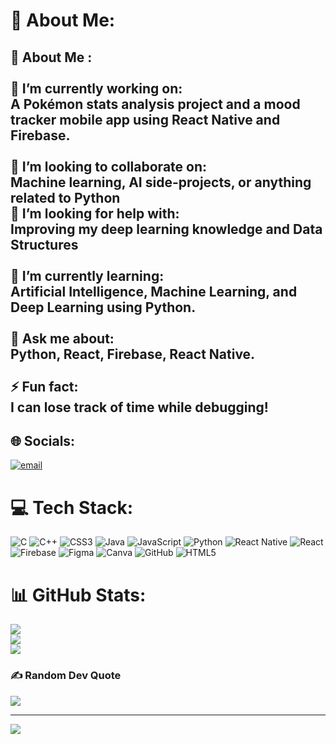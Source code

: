 # 💫 About Me:
## 🌟 About Me :<br><br>🔭 I’m currently working on:  <br>A Pokémon stats analysis project and a mood tracker mobile app using React Native and Firebase.<br><br>👯 I’m looking to collaborate on:  <br>Machine learning, AI side-projects, or anything related to Python<br>🤝 I’m looking for help with:  <br>Improving my deep learning knowledge and Data Structures<br><br>🌱 I’m currently learning:  <br>Artificial Intelligence, Machine Learning, and Deep Learning using Python.<br><br>💬 Ask me about:  <br>Python, React, Firebase, React Native.<br><br>⚡ Fun fact:  <br>I can lose track of time while debugging!<br>


## 🌐 Socials:
[![email](https://img.shields.io/badge/Email-D14836?logo=gmail&logoColor=white)](mailto:abhiraj071021@gmail.com) 

# 💻 Tech Stack:
![C](https://img.shields.io/badge/c-%2300599C.svg?style=for-the-badge&logo=c&logoColor=white) ![C++](https://img.shields.io/badge/c++-%2300599C.svg?style=for-the-badge&logo=c%2B%2B&logoColor=white) ![CSS3](https://img.shields.io/badge/css3-%231572B6.svg?style=for-the-badge&logo=css3&logoColor=white) ![Java](https://img.shields.io/badge/java-%23ED8B00.svg?style=for-the-badge&logo=openjdk&logoColor=white) ![JavaScript](https://img.shields.io/badge/javascript-%23323330.svg?style=for-the-badge&logo=javascript&logoColor=%23F7DF1E) ![Python](https://img.shields.io/badge/python-3670A0?style=for-the-badge&logo=python&logoColor=ffdd54) ![React Native](https://img.shields.io/badge/react_native-%2320232a.svg?style=for-the-badge&logo=react&logoColor=%2361DAFB) ![React](https://img.shields.io/badge/react-%2320232a.svg?style=for-the-badge&logo=react&logoColor=%2361DAFB) ![Firebase](https://img.shields.io/badge/firebase-a08021?style=for-the-badge&logo=firebase&logoColor=ffcd34) ![Figma](https://img.shields.io/badge/figma-%23F24E1E.svg?style=for-the-badge&logo=figma&logoColor=white) ![Canva](https://img.shields.io/badge/Canva-%2300C4CC.svg?style=for-the-badge&logo=Canva&logoColor=white) ![GitHub](https://img.shields.io/badge/github-%23121011.svg?style=for-the-badge&logo=github&logoColor=white) ![HTML5](https://img.shields.io/badge/html5-%23E34F26.svg?style=for-the-badge&logo=html5&logoColor=white)
# 📊 GitHub Stats:
![](https://github-readme-stats.vercel.app/api?username=Abhiraj071021&theme=dark&hide_border=false&include_all_commits=false&count_private=false)<br/>
![](https://nirzak-streak-stats.vercel.app/?user=Abhiraj071021&theme=dark&hide_border=false)<br/>
![](https://github-readme-stats.vercel.app/api/top-langs/?username=Abhiraj071021&theme=dark&hide_border=false&include_all_commits=false&count_private=false&layout=compact)

### ✍️ Random Dev Quote
![](https://quotes-github-readme.vercel.app/api?type=horizontal&theme=dark)

---
[![](https://visitcount.itsvg.in/api?id=Abhiraj071021&icon=6&color=0)](https://visitcount.itsvg.in)

<!-- Proudly created with GPRM ( https://gprm.itsvg.in ) -->
